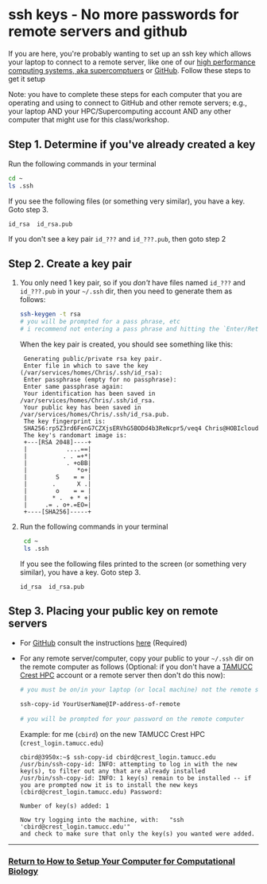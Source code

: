 # ssh keys - No more passwords for remote servers and github

If you are here, you're probably wanting to set up an ssh key which allows your laptop to connect to a remote server, like one of our [high performance computing systems, aka supercomptuers](https://hpc.tamucc.edu/) or [GitHub](https://github.com). Follow these steps to get it setup

Note: you have to complete these steps for each computer that you are operating and using to connect to GitHub and other remote servers; e.g., your laptop AND your HPC/Supercomputing account AND any other computer that might use for this class/workshop.

## Step 1. Determine if you've already created a key
    
Run the following commands in your terminal

   ```bash
   cd ~
   ls .ssh
   ```
    
If you see the following files (or something very similar), you have a key. Goto step 3.

   ```
   id_rsa  id_rsa.pub
   ```
    
If you don't see a key pair `id_???` and `id_???.pub`, then goto step 2
 
## Step 2. Create a key pair
    
1. You only need 1 key pair, so if you *don't* have files named `id_???` and `id_???.pub` in your `~/.ssh` dir, then you need to generate them as follows:
    
   ```bash
   ssh-keygen -t rsa
   # you will be prompted for a pass phrase, etc
   # i recommend not entering a pass phrase and hitting the `Enter/Return` key at each prompt
   ```
    
   When the key pair is created, you should see something like this:
    
   ```
    Generating public/private rsa key pair.
    Enter file in which to save the key (/var/services/homes/Chris/.ssh/id_rsa): 
    Enter passphrase (empty for no passphrase): 
    Enter same passphrase again: 
    Your identification has been saved in /var/services/homes/Chris/.ssh/id_rsa.
    Your public key has been saved in /var/services/homes/Chris/.ssh/id_rsa.pub.
    The key fingerprint is:
    SHA256:rp5Z3rd6FenG7CZXjsERVhG5BODd4b3ReNcpr5/veq4 Chris@HOBIcloud
    The key's randomart image is:
    +---[RSA 2048]----+
    |           ....==|
    |          . . =+*|
    |           . +oBB|
    |              *o+|
    |        S    = = |
    |       .      X .|
    |        o    = = |
    |       * .  + * +|
    |     .= . o+.=EO=|
    +----[SHA256]-----+

   ```
    
2. Run the following commands in your terminal
    
   ```bash
    cd ~
    ls .ssh
    ```
    
   If you see the following files printed to the screen (or something very similar), you have a key. Goto step 3.

   ```
   id_rsa  id_rsa.pub
   ```

## Step 3.  Placing your public key on remote servers
    
* For [GitHub](https://github.com) consult the instructions [here](https://docs.github.com/en/authentication/connecting-to-github-with-ssh/adding-a-new-ssh-key-to-your-github-account#adding-a-new-ssh-key-to-your-account) (Required)
    
* For any remote server/computer, copy your public to your `~/.ssh` dir on the remote computer as follows (Optional: if you don't have a [TAMUCC Crest HPC](https://www.tamucc.edu/engineering/departments/computer-science/high-performance-computing/index.php) account or a remote server then don't do this now):
    
   ```bash
   # you must be on/in your laptop (or local machine) not the remote server when you run this command
    
   ssh-copy-id YourUserName@IP-address-of-remote
    
   # you will be prompted for your password on the remote computer
   ```
        
   Example: for me (`cbird`) on the new TAMUCC Crest HPC (`crest_login.tamucc.edu`)
        
   ```
   cbird@3950x:~$ ssh-copy-id cbird@crest_login.tamucc.edu
   /usr/bin/ssh-copy-id: INFO: attempting to log in with the new key(s), to filter out any that are already installed
   /usr/bin/ssh-copy-id: INFO: 1 key(s) remain to be installed -- if you are prompted now it is to install the new keys
   (cbird@crest_login.tamucc.edu) Password: 

   Number of key(s) added: 1

   Now try logging into the machine, with:   "ssh 'cbird@crest_login.tamucc.edu'"
   and check to make sure that only the key(s) you wanted were added.

   ```

---

### [Return to How to Setup Your Computer for Computational Biology](https://github.com/tamucc-comp-bio/how_to/blob/main/howto_setup_computer.md)

